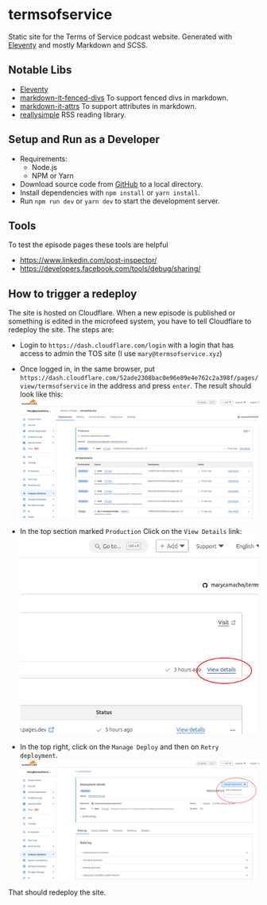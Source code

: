 # termsofservice
Static site for the Terms of Service podcast website. Generated with [Eleventy](https://www.11ty.dev/) and mostly Markdown and SCSS.

## Notable Libs
- [Eleventy](https://www.11ty.dev/)
- [markdown-it-fenced-divs](@arothuis/markdown-it-fenced-divs) To support fenced divs in markdown.
- [markdown-it-attrs](https://github.com/markdown-it/markdown-it-attrs) To support attributes in markdown.
- [reallysimple](https://github.com/scripting/reallysimple) RSS reading library.

## Setup and Run as a Developer
- Requirements:
  - Node.js
  - NPM or Yarn
- Download source code from [GitHub](https://github.com/marycamacho/termsofservice) to a local directory.
- Install dependencies with `npm install` or `yarn install`.
- Run `npm run dev` or `yarn dev` to start the development server.

## Tools
To test the episode pages these tools are helpful
- https://www.linkedin.com/post-inspector/
- https://developers.facebook.com/tools/debug/sharing/

## How to trigger a redeploy
The site is hosted on Cloudflare. When a new episode is published or something is edited in the microfeed system, you have to tell
Cloudflare to redeploy the site. The steps are:  
- Login to `https://dash.cloudflare.com/login` with a login that has access to admin the TOS site (I use `mary@termsofservice.xyz`)
- Once logged in, in the same browser, put `https://dash.cloudflare.com/52ade2308bac0e96e89e4e762c2a398f/pages/view/termsofservice` in the address
  and press `enter`. The result should look like this:
  ![Cloudflare TOS Admin](readme-assets/cloudflare-tos-admin.png)  
  

- In the top section marked `Production` Click on the `View Details` link:
  ![View Details link](readme-assets/cloudflare-tos-view-details.png)  
  

- In the top right, click on the `Manage Deploy` and then on `Retry deployment`.
  ![Retry Deploy Link](readme-assets/cloudflare-tos-redeploy.png)  


That should redeploy the site.